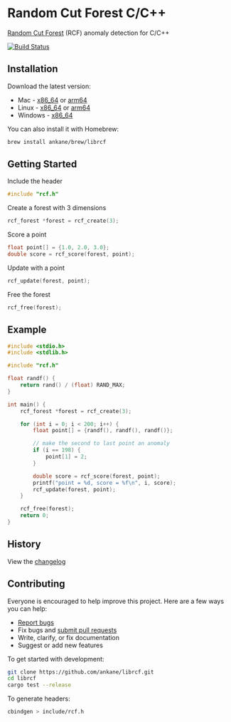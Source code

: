 # Random Cut Forest C/C++

[Random Cut Forest](https://github.com/aws/random-cut-forest-by-aws) (RCF) anomaly detection for C/C++

[![Build Status](https://github.com/ankane/librcf/workflows/build/badge.svg?branch=master)](https://github.com/ankane/librcf/actions)

## Installation

Download the latest version:

- Mac - [x86_64]() or [arm64]()
- Linux - [x86_64]() or [arm64]()
- Windows - [x86_64]()

You can also install it with Homebrew:

```sh
brew install ankane/brew/librcf
```

## Getting Started

Include the header

```c
#include "rcf.h"
```

Create a forest with 3 dimensions

```c
rcf_forest *forest = rcf_create(3);
```

Score a point

```c
float point[] = {1.0, 2.0, 3.0};
double score = rcf_score(forest, point);
```

Update with a point

```c
rcf_update(forest, point);
```

Free the forest

```c
rcf_free(forest);
```

## Example

```c
#include <stdio.h>
#include <stdlib.h>

#include "rcf.h"

float randf() {
    return rand() / (float) RAND_MAX;
}

int main() {
    rcf_forest *forest = rcf_create(3);

    for (int i = 0; i < 200; i++) {
        float point[] = {randf(), randf(), randf()};

        // make the second to last point an anomaly
        if (i == 198) {
            point[1] = 2;
        }

        double score = rcf_score(forest, point);
        printf("point = %d, score = %f\n", i, score);
        rcf_update(forest, point);
    }

    rcf_free(forest);
    return 0;
}
```

## History

View the [changelog](CHANGELOG.md)

## Contributing

Everyone is encouraged to help improve this project. Here are a few ways you can help:

- [Report bugs](https://github.com/ankane/librcf/issues)
- Fix bugs and [submit pull requests](https://github.com/ankane/librcf/pulls)
- Write, clarify, or fix documentation
- Suggest or add new features

To get started with development:

```sh
git clone https://github.com/ankane/librcf.git
cd librcf
cargo test --release
```

To generate headers:

```sh
cbindgen > include/rcf.h
```
